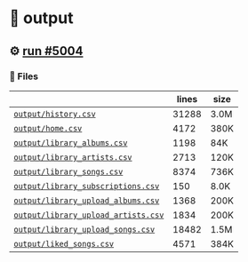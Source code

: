 # 📝  output 

## ⚙️ [run #5004](https://github.com/jwenerd/ytm-dl/actions/runs/17135971010)

### 📁 Files

|                                                                         |lines|size|
|-------------------------------------------------------------------------|-----|----|
|[`output/history.csv` ](output/history.csv)                              |31288|3.0M|
|[`output/home.csv` ](output/home.csv)                                    |4172 |380K|
|[`output/library_albums.csv` ](output/library_albums.csv)                |1198 |84K |
|[`output/library_artists.csv` ](output/library_artists.csv)              |2713 |120K|
|[`output/library_songs.csv` ](output/library_songs.csv)                  |8374 |736K|
|[`output/library_subscriptions.csv` ](output/library_subscriptions.csv)  |150  |8.0K|
|[`output/library_upload_albums.csv` ](output/library_upload_albums.csv)  |1368 |200K|
|[`output/library_upload_artists.csv` ](output/library_upload_artists.csv)|1834 |200K|
|[`output/library_upload_songs.csv` ](output/library_upload_songs.csv)    |18482|1.5M|
|[`output/liked_songs.csv` ](output/liked_songs.csv)                      |4571 |384K|